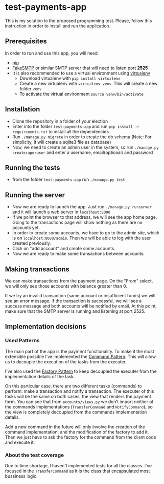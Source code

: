 # test-payments-app
This is my solution to the proposed programming test. Please, follow this instruction in order to install and run the application.
## Prerequisites
In order to run and use this app, you will need:
* [pip](https://pip.pypa.io/en/stable/installing/)
* [FakeSMTP](https://nilhcem.github.io/FakeSMTP/) or similar SMTP server that will need to listen port **2525**
* It is also recommended to use a virtual environment using [virtualenv](https://virtualenv.readthedocs.org/en/latest/index.html)
    *   Download virtualenv with `pip install virtualenv`
    *   Create a new virtualenv with `virtualenv venv`. This will create a new folder `venv`
    *   To activate the virtual environment `source venv/bin/activate`
    
## Installation
* Clone the repository in a folder of your election
* Enter into the folder `test-payments-app` and run `pip install -r requirements.txt` to install all the dependencies
* Run `./manage.py migrate` in order to create the db schema (Note: For simplicity, it will create a sqlite3 file as database)
* Now, we need to create an admin user in the system, so run `./manage.py createsuperuser` and enter a username, email(optional) and password 

## Running the tests
* from the folder `test-payments-app` run `./manage.py test`

## Running the server
* Now we are ready to launch the app. Just run `./manage.py runserver` and it will launch a web server in `localhost:8000`
* If we point the browser to that address, we will see the app home page. Going to the transactions page will show nothing as there are no accounts yet.
* In order to create some accounts, we have to go to the admin site, which is on `localhost:8000/admin`. Then we will be able to log with the user created previously.
* Click on "add account" and create some accounts.
* Now we are ready to make some transactions between accounts.

## Making transactions
We can make transactions from the payment page. On the "From" select, we will only see
those accounts with balance greater than 0.

If we try an invalid transaction (same account or insufficient funds) we will see an error message. If the transaction is successful, we will see a success message and both accounts will be notified by email. At this point, make sure that the SMTP server is running and listening at port 2525.

## Implementation decisions
### Used Patterns
The main part of the app is the payment functionality. To make it the most extensible possible I've implemented the [Command Pattern](https://en.wikipedia.org/wiki/Command_pattern). This will allow us to decouple the execution of the tasks from the executer.

I've also used the [Factory Pattern](https://en.wikipedia.org/wiki/Factory_%28object-oriented_programming%29) to keep decoupled the executer from the implementation details of the task.

On this particular case, there are two different tasks (commands) to perform: make a transaction and notify a transaction. The executer of this tasks will be the same on both cases, the view that renders the payment form. You can see that from `accounts/views.py` we don't import neither of the commands implementations (`TransferCommand` and `NotifyCommand`), so the view is completely decoupled from the commands implementation details.

Add a new command in the future will only involve the creation of the command implementation, and the modification of the factory to add it. Then we just have to ask the factory for the command from the client code and execute it.

### About the test coverage
Due to time shortage, I haven't implemented tests for all the classes. I've focused in the `TransferCommand` as it is the class that encapsulated most bussiness logic. 

